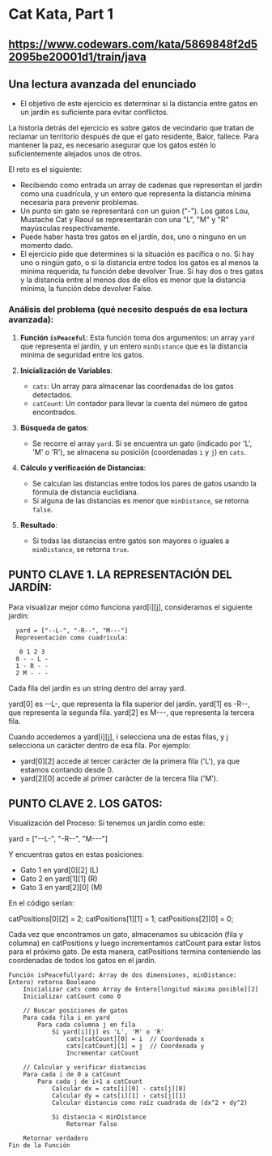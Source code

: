 # Cat Kata, Part 1

## https://www.codewars.com/kata/5869848f2d52095be20001d1/train/java

## Una lectura avanzada del enunciado

- El objetivo de este ejercicio es determinar si la distancia entre gatos en un jardín es suficiente para evitar conflictos.

La historia detrás del ejercicio es sobre gatos de vecindario que tratan de reclamar un territorio después de que el gato residente, Balor, fallece. Para mantener la paz, es necesario asegurar que los gatos estén lo suficientemente alejados unos de otros.

El reto es el siguiente:

- Recibiendo como entrada un array de cadenas que representan el jardín como una cuadrícula, y un entero que representa la distancia mínima necesaria para prevenir problemas.
- Un punto sin gato se representará con un guion ("-"). Los gatos Lou, Mustache Cat y Raoul se representarán con una "L", "M" y "R" mayúsculas respectivamente.
- Puede haber hasta tres gatos en el jardín, dos, uno o ninguno en un momento dado.
- El ejercicio pide que determines si la situación es pacífica o no. Si hay uno o ningún gato, o si la distancia entre todos los gatos es al menos la mínima requerida, tu función debe devolver True. Si hay dos o tres gatos y la distancia entre al menos dos de ellos es menor que la distancia mínima, la función debe devolver False.

### Análisis del problema (qué necesito después de esa lectura avanzada):

1. **Función `isPeaceful`**: Esta función toma dos argumentos: un array `yard` que representa el jardín, y un entero `minDistance` que es la distancia mínima de seguridad entre los gatos.

2. **Inicialización de Variables**:
   - `cats`: Un array para almacenar las coordenadas de los gatos detectados.
   - `catCount`: Un contador para llevar la cuenta del número de gatos encontrados.

3. **Búsqueda de gatos**:
   - Se recorre el array `yard`. Si se encuentra un gato (indicado por 'L', 'M' o 'R'), se almacena su posición (coordenadas `i` y `j`) en `cats`.

4. **Cálculo y verificación de Distancias**:
   - Se calculan las distancias entre todos los pares de gatos usando la fórmula de distancia euclidiana.
   - Si alguna de las distancias es menor que `minDistance`, se retorna `false`.

5. **Resultado**:
   - Si todas las distancias entre gatos son mayores o iguales a `minDistance`, se retorna `true`.
  
## PUNTO CLAVE 1. LA REPRESENTACIÓN DEL JARDÍN:

Para visualizar mejor cómo funciona yard[i][j], consideramos el siguiente jardín:


      yard = ["--L-", "-R--", "M---"]
      Representación como cuadrícula:

       0 1 2 3
      0 - - L -
      1 - R - -
      2 M - - -

Cada fila del jardín es un string dentro del array yard.

yard[0] es --L-, que representa la fila superior del jardín.
yard[1] es -R--, que representa la segunda fila.
yard[2] es M---, que representa la tercera fila.

Cuando accedemos a yard[i][j], i selecciona una de estas filas, y j selecciona un carácter dentro de esa fila. Por ejemplo:

* yard[0][2] accede al tercer carácter de la primera fila ('L'), ya que estamos contando desde 0.
* yard[2][0] accede al primer carácter de la tercera fila ('M').

## PUNTO CLAVE 2. LOS GATOS:

Visualización del Proceso:
Si tenemos un jardín como este:


yard = ["--L-", "-R--", "M---"]

Y encuentras gatos en estas posiciones:

- Gato 1 en yard[0][2] (L)
- Gato 2 en yard[1][1] (R)
- Gato 3 en yard[2][0] (M)

En el código serían:

catPositions[0][2] = 2;
catPositions[1][1] = 1;
catPositions[2][0] = 0;

Cada vez que encontramos un gato, almacenamos su ubicación (fila y columna) en catPositions y luego incrementamos catCount para estar listos para el próximo gato. De esta manera, catPositions termina conteniendo las coordenadas de todos los gatos en el jardín.

```
Función isPeaceful(yard: Array de dos dimensiones, minDistance: Entero) retorna Booleano
    Inicializar cats como Array de Entero[longitud máxima posible][2]
    Inicializar catCount como 0

    // Buscar posiciones de gatos
    Para cada fila i en yard
        Para cada columna j en fila
            Si yard[i][j] es 'L', 'M' o 'R'
                cats[catCount][0] = i  // Coordenada x
                cats[catCount][1] = j  // Coordenada y
                Incrementar catCount

    // Calcular y verificar distancias
    Para cada i de 0 a catCount
        Para cada j de i+1 a catCount
            Calcular dx = cats[i][0] - cats[j][0]
            Calcular dy = cats[i][1] - cats[j][1]
            Calcular distancia como raíz cuadrada de (dx^2 + dy^2)

            Si distancia < minDistance
                Retornar falso

    Retornar verdadero
Fin de la Función
